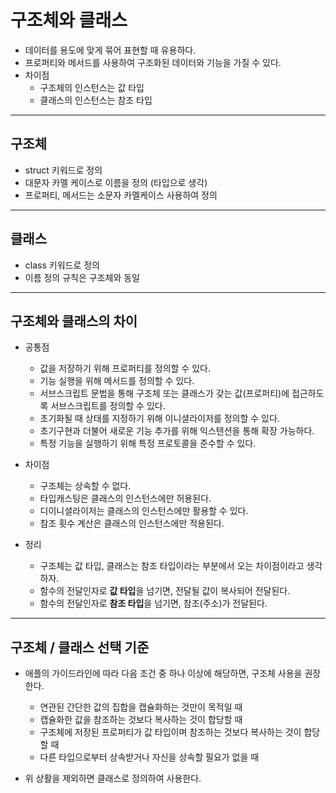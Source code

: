 # 구조체와 클래스
- 데이터를 용도에 맞게 묶어 표현할 때 유용하다.
- 프로퍼티와 메서드를 사용하여 구조화된 데이터와 기능을 가질 수 있다.
- 차이점
    - 구조체의 인스턴스는 값 타입
    - 클래스의 인스턴스는 참조 타입
    
---
    
## 구조체
- struct 키워드로 정의
- 대문자 카멜 케이스로 이름을 정의 (타입으로 생각)
- 프로퍼티, 메서드는 소문자 카멜케이스 사용하여 정의

---
## 클래스
- class 키워드로 정의
- 이름 정의 규칙은 구조체와 동일

---
## 구조체와 클래스의 차이
- 공통점
    - 값을 저장하기 위해 프로퍼티를 정의할 수 있다.
    - 기능 실행을 위해 메서드를 정의할 수 있다.
    - 서브스크립트 문법을 통해 구조체 또는 클래스가 갖는 값(프로퍼티)에 접근하도록 서브스크립트를 정의할 수 있다.
    - 초기화될 때 상태를 지정하기 위해 이니셜라이저를 정의할 수 있다.
    - 초기구현과 더불어 새로운 기능 추가를 위해 익스텐션을 통해 확장 가능하다.
    - 특정 기능을 실행하기 위해 특정 프로토콜을 준수할 수 있다.
    
- 차이점
    - 구조체는 상속할 수 없다.
    - 타입캐스팅은 클래스의 인스턴스에만 허용된다.
    - 디이니셜라이저는 클래스의 인스턴스에만 활용할 수 있다.
    - 참조 횟수 계산은 클래스의 인스턴스에만 적용된다.

- 정리
    - 구조체는 값 타입, 클래스는 참조 타입이라는 부분에서 오는 차이점이라고 생각하자.
    - 함수의 전달인자로 **값 타입**을 넘기면, 전달될 값이 복사되어 전달된다.
    - 함수의 전달인자로 **참조 타입**을 넘기면, 참조(주소)가 전달된다.

---
## 구조체 / 클래스 선택 기준
- 애플의 가이드라인에 따라 다음 조건 중 하나 이상에 해당하면, 구조체 사용을 권장한다.
    - 연관된 간단한 값의 집합을 캡슐화하는 것만이 목적일 때
    - 캡슐화한 값을 참조하는 것보다 복사하는 것이 합당할 때
    - 구조체에 저장된 프로퍼티가 값 타입이며 참조하는 것보다 복사하는 것이 합당할 때
    - 다른 타입으로부터 상속받거나 자신을 상속할 필요가 없을 때

- 위 상활을 제외하면 클래스로 정의하여 사용한다.
